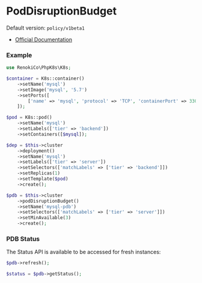 # PodDisruptionBudget

Default version: `policy/v1beta1`

* [Official Documentation](https://kubernetes.io/docs/tasks/run-application/configure-pdb/)

### Example

```php
use RenokiCo\PhpK8s\K8s;

$container = K8s::container()
    ->setName('mysql')
    ->setImage('mysql', '5.7')
    ->setPorts([
        ['name' => 'mysql', 'protocol' => 'TCP', 'containerPort' => 3306],
    ]);

$pod = K8s::pod()
    ->setName('mysql')
    ->setLabels(['tier' => 'backend'])
    ->setContainers([$mysql]);

$dep = $this->cluster
    ->deployment()
    ->setName('mysql')
    ->setLabels(['tier' => 'server'])
    ->setSelectors(['matchLabels' => ['tier' => 'backend']])
    ->setReplicas(1)
    ->setTemplate($pod)
    ->create();

$pdb = $this->cluster
    ->podDisruptionBudget()
    ->setName('mysql-pdb')
    ->setSelectors(['matchLabels' => ['tier' => 'server']])
    ->setMinAvailable(3)
    ->create();
```

### PDB Status

The Status API is available to be accessed for fresh instances:

```php
$pdb->refresh();

$status = $pdb->getStatus();
```
